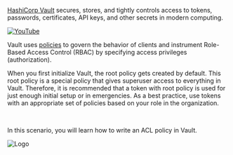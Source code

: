 [HashiCorp Vault](https://www.vaultproject.io) secures, stores, and tightly controls access to tokens, passwords, certificates, API keys, and other secrets in modern computing.

[![YouTube](https://education-yh.s3-us-west-2.amazonaws.com/screenshots/Vault-Intro.png)](https://youtu.be/VYfl-DpZ5wM)


Vault uses [policies](https://www.vaultproject.io/docs/concepts/policies.html) to govern the behavior of clients and instrument Role-Based Access Control (RBAC) by specifying access privileges (authorization).

When you first initialize Vault, the root policy gets created by default. This root policy is a special policy that gives superuser access to everything in Vault. Therefore, it is recommended that a token with root policy is used for just enough initial setup or in emergencies. As a best practice, use tokens with an appropriate set of policies based on your role in the organization.

<br>

In this scenario, you will learn how to write an ACL policy in Vault.

<img src="https://education-yh.s3-us-west-2.amazonaws.com/Vault_Icon_FullColor.png" alt="Logo"/>
